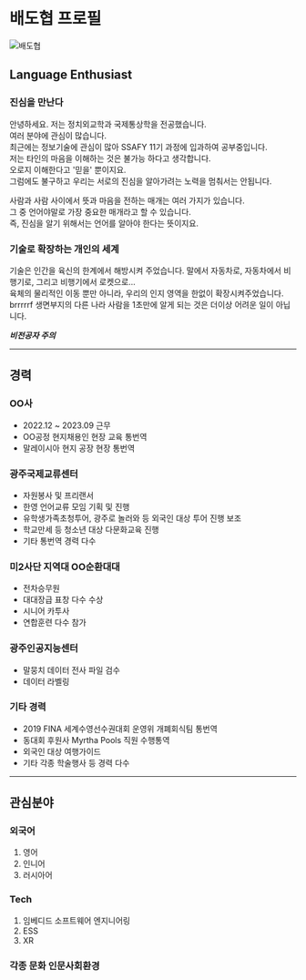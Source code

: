 # 배도협 프로필
![배도협](https://github.com/DoHyupBae/Tests/blob/main/Baepic.JPG)
## Language Enthusiast
### 진심을 만난다
<p>안녕하세요. 저는 정치외교학과 국제통상학을 전공했습니다.<br>
여러 분야에 관심이 많습니다.<br>
최근에는 정보기술에 관심이 많아 SSAFY 11기 과정에 입과하여 공부중입니다.<br>
저는 타인의 마음을 이해하는 것은 불가능 하다고 생각합니다.<br>
오로지 이해한다고 '믿을' 뿐이지요.<br>
그럼에도 불구하고 우리는 서로의 진심을 알아가려는 노력을 멈춰서는 안됩니다.<br>
</p>

<p>사람과 사람 사이에서 뜻과 마음을 전하는 매개는 여러 가지가 있습니다.<br>
그 중 언어야말로 가장 중요한 매개라고 할 수 있습니다.<br>
즉, 진심을 알기 위해서는 언어를 알아야 한다는 뜻이지요.<br>
</p>

### 기술로 확장하는 개인의 세계
<p>기술은 인간을 육신의 한계에서 해방시켜 주었습니다. 말에서 자동차로, 자동차에서 비행기로, 그리고 비행기에서 로켓으로... <br>
육체의 물리적인 이동 뿐만 아니라, 우리의 인지 영역을 한없이 확장시켜주었습니다.<br>
brrrrrf
생면부지의 다른 나라 사람을 1초만에 알게 되는 것은 더이상 어려운 일이 아닙니다.<br></p>

***비전공자 주의***

-----

## 경력

### OO사
- 2022.12 ~ 2023.09 근무
- OO공정 현지채용인 현장 교육 통번역
- 말레이시아 현지 공장 현장 통번역

### 광주국제교류센터 
- 자원봉사 및 프리랜서 
- 한영 언어교류 모임 기획 및 진행
- 유학생가족초청투어, 광주로 놀러와 등 외국인 대상 투어 진행 보조
- 학교만세 등 청소년 대상 다문화교육 진행
- 기타 통번역 경력 다수

### 미2사단 지역대 OO순환대대
- 전차승무원
- 대대장급 표창 다수 수상
- 시니어 카투사
- 연합훈련 다수 참가

### 광주인공지능센터
- 말뭉치 데이터 전사 파일 검수
- 데이터 라벨링

### 기타 경력
- 2019 FINA 세계수영선수권대회 운영위 개폐회식팀 통번역
- 동대회 후원사 Myrtha Pools 직원 수행통역
- 외국인 대상 여행가이드
- 기타 각종 학술행사 등 경력 다수

-----

## 관심분야
### 외국어
1. 영어
2. 인니어
3. 러시아어
### Tech
1. 임베디드 소프트웨어 엔지니어링
2. ESS
3. XR
### 각종 문화 인문사회환경
